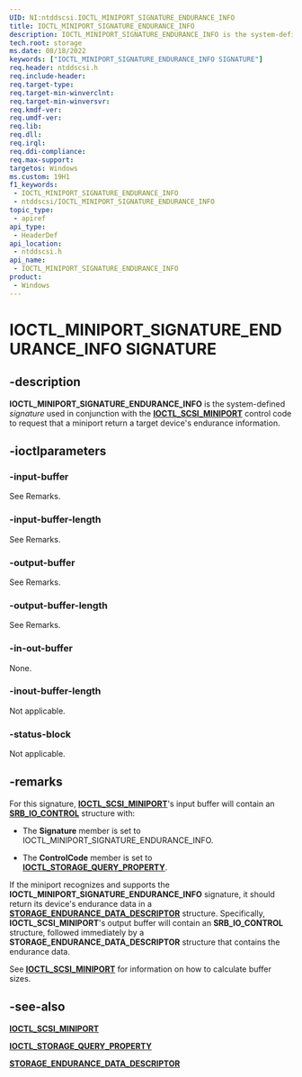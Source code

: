 ```yaml
---
UID: NI:ntddscsi.IOCTL_MINIPORT_SIGNATURE_ENDURANCE_INFO
title: IOCTL_MINIPORT_SIGNATURE_ENDURANCE_INFO
description: IOCTL_MINIPORT_SIGNATURE_ENDURANCE_INFO is the system-defined signature used in conjunction with the IOCTL_SCSI_MINIPORT control code to request that a miniport return endurance data for a target device.
tech.root: storage
ms.date: 08/18/2022
keywords: ["IOCTL_MINIPORT_SIGNATURE_ENDURANCE_INFO SIGNATURE"]
req.header: ntddscsi.h
req.include-header: 
req.target-type: 
req.target-min-winverclnt: 
req.target-min-winversvr: 
req.kmdf-ver: 
req.umdf-ver: 
req.lib: 
req.dll: 
req.irql: 
req.ddi-compliance: 
req.max-support: 
targetos: Windows
ms.custom: 19H1
f1_keywords:
 - IOCTL_MINIPORT_SIGNATURE_ENDURANCE_INFO
 - ntddscsi/IOCTL_MINIPORT_SIGNATURE_ENDURANCE_INFO
topic_type:
 - apiref
api_type:
 - HeaderDef
api_location:
 - ntddscsi.h
api_name:
 - IOCTL_MINIPORT_SIGNATURE_ENDURANCE_INFO
product:
 - Windows
---
```


# IOCTL_MINIPORT_SIGNATURE_ENDURANCE_INFO SIGNATURE

## -description

**IOCTL_MINIPORT_SIGNATURE_ENDURANCE_INFO** is the system-defined *signature* used in conjunction with the [**IOCTL_SCSI_MINIPORT**](./ni-ntddscsi-ioctl_scsi_miniport.md) control code to request that a miniport return a target device's endurance information.

## -ioctlparameters

### -input-buffer

See Remarks.

### -input-buffer-length

See Remarks.

### -output-buffer

See Remarks.

### -output-buffer-length

See Remarks.

### -in-out-buffer

None.

### -inout-buffer-length

Not applicable.

### -status-block

Not applicable.

## -remarks

For this signature, [**IOCTL_SCSI_MINIPORT**](./ni-ntddscsi-ioctl_scsi_miniport.md)'s input buffer will contain an [**SRB_IO_CONTROL**](ns-ntddscsi-_srb_io_control.md) structure with:

* The **Signature** member is set to IOCTL_MINIPORT_SIGNATURE_ENDURANCE_INFO.

* The **ControlCode** member is set to [**IOCTL_STORAGE_QUERY_PROPERTY**](../ntddstor/ni-ntddstor-ioctl_storage_query_property.md).

If the miniport recognizes and supports the **IOCTL_MINIPORT_SIGNATURE_ENDURANCE_INFO** signature, it should return its device's endurance data in a [**STORAGE_ENDURANCE_DATA_DESCRIPTOR**](ns-ntddscsi-storage_endurance_data_descriptor.md) structure. Specifically, **IOCTL_SCSI_MINIPORT**'s output buffer will contain an **SRB_IO_CONTROL** structure, followed immediately by a **STORAGE_ENDURANCE_DATA_DESCRIPTOR** structure that contains the endurance data.

See [**IOCTL_SCSI_MINIPORT**](./ni-ntddscsi-ioctl_scsi_miniport.md) for information on how to calculate buffer sizes.

## -see-also

[**IOCTL_SCSI_MINIPORT**](./ni-ntddscsi-ioctl_scsi_miniport.md)

[**IOCTL_STORAGE_QUERY_PROPERTY**](../ntddstor/ni-ntddstor-ioctl_storage_query_property.md)

[**STORAGE_ENDURANCE_DATA_DESCRIPTOR**](ns-ntddscsi-storage_endurance_data_descriptor.md)
